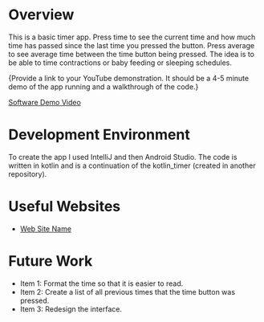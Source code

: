 # Overview

This is a basic timer app. Press time to see the current time and how much time has passed since the last time you pressed the button. Press average to see average 
time between the time button being pressed. The idea is to be able to time contractions or baby feeding or sleeping schedules.

{Provide a link to your YouTube demonstration.  It should be a 4-5 minute demo of the app running and a walkthrough of the code.}

[Software Demo Video](https://youtu.be/oOHR8uaTt98)

# Development Environment

To create the app I used IntelliJ and then Android Studio. The code is written in kotlin and is a continuation of the kotlin_timer (created in another repository).

# Useful Websites

* [Web Site Name](https://developer.android.com/training/basics/firstapp)

# Future Work

* Item 1: Format the time so that it is easier to read.
* Item 2: Create a list of all previous times that the time button was pressed.
* Item 3: Redesign the interface.
